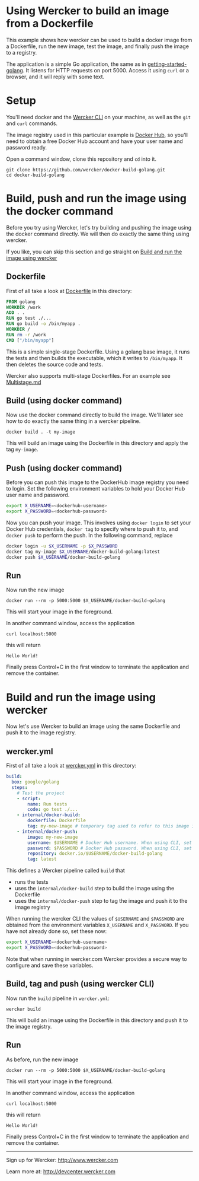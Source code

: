 # Using  Wercker to build an image from a Dockerfile

This example shows how wercker can be used to build a docker image from a Dockerfile, run the new image, test the image, and finally push the image to a registry.

The application is a simple Go application, the same as in [getting-started-golang](https://github.com/wercker/getting-started-golang).
It listens for HTTP requests on port 5000. Access it using `curl` or a browser, and it will reply with some text.

# Setup

You'll need docker and the [Wercker CLI](http://www.wercker.com/cli) on your machine, as well as the `git` and `curl` commands.

The image registry used in this particular example is [Docker Hub](https://hub.docker.com/), so you'll need to obtain a free Docker Hub account and have your user name and password ready.  

Open a command window, clone this repository and `cd` into it.
```
git clone https://github.com/wercker/docker-build-golang.git
cd docker-build-golang
```

# Build, push and run the image using the docker command 

Before you try using Wercker, let's try building and pushing the image using the docker command directly.
We will then do exactly the same thing using wercker. 

If you like, you can skip this section and go straight on [Build and run the image using wercker](#build-and-run-the-image-using-wercker)

## Dockerfile

First of all take a look at [Dockerfile](Dockerfile) in this directory:
``` Dockerfile
FROM golang  
WORKDIR /work
ADD . .
RUN go test ./...
RUN go build -o /bin/myapp .
WORKDIR /
RUN rm -r /work
CMD ["/bin/myapp"]  
```
This is a simple single-stage Dockerfile. Using a golang base image, it runs the tests and then builds the executable, which it writes to `/bin/myapp`.
It then deletes the source code and tests.

Wercker also supports multi-stage Dockerfiles. For an example see [Multistage.md](Multistage.md)

## Build (using docker command)

Now use the docker command directly to build the image. We'll later see how to do exactly the same thing in a wercker pipeline.
```
docker build . -t my-image
```
This will build an image using the Dockerfile in this directory and apply the tag `my-image`.

## Push (using docker command)

Before you can push this image to the DockerHub image registry you need to login. Set the following environment variables to hold your Docker Hub user name and password. 
``` bash
export X_USERNAME=<dockerhub-username>
export X_PASSWORD=<dockerhub-password>
```

Now you can push your image. This involves using `docker login` to set your Docker Hub credentials, `docker tag` to specify where to push it to, and `docker push` to perform the push.
In the following command, replace 
``` bash
docker login -u $X_USERNAME -p $X_PASSWORD
docker tag my-image $X_USERNAME/docker-build-golang:latest
docker push $X_USERNAME/docker-build-golang
```

## Run

Now run the new image
```
docker run --rm -p 5000:5000 $X_USERNAME/docker-build-golang
```
This will start your image in the foreground.

In another command window, access the application 
```
curl localhost:5000
```
this will return
```
Hello World!
```
Finally press Control+C in the first window to terminate the application and remove the container.

# Build and run the image using wercker 

Now let's use Wercker to build an image using the same Dockerfile and push it to the image registry.

## wercker.yml

First of all take a look at [wercker.yml](wercker.yml) in this directory:
``` yml
build:
  box: google/golang
  steps:
    # Test the project
    - script:
        name: Run tests
        code: go test ./...     
    - internal/docker-build: 
        dockerfile: Dockerfile 
        tag: my-new-image # temporary tag used to refer to this image in a subsequent step
    - internal/docker-push: 
        image: my-new-image
        username: $USERNAME # Docker Hub username. When using CLI, set using "export X_USERNAME=<username>"  
        password: $PASSWORD # Docker Hub password. When using CLI, set using "export X_PASSWORD=<password>" 
        repository: docker.io/$USERNAME/docker-build-golang
        tag: latest
```
This defines a Wercker pipeline called `build` that 
* runs the tests 
* uses the `internal/docker-build` step to build the image using the Dockerfile 
* uses the `internal/docker-push` step to tag the image and push it to the image registry

When running the wercker CLI the values of `$USERNAME` and `$PASSWORD` are obtained from the environment variables `X_USERNAME` and `X_PASSWORD`.
If you have not already done so, set these now:

``` bash
export X_USERNAME=<dockerhub-username>
export X_PASSWORD=<dockerhub-password>
```
Note that when running in wercker.com Wercker provides a secure way to configure and save these variables. 

## Build, tag and push (using wercker CLI)

Now run the `build` pipeline in `wercker.yml`:
```
wercker build
```
This will build an image using the Dockerfile in this directory and push it to the image registry.

## Run

As before, run the new image
```
docker run --rm -p 5000:5000 $X_USERNAME/docker-build-golang
```
This will start your image in the foreground.

In another command window, access the application 
```
curl localhost:5000
```
this will return
```
Hello World!
```
Finally press Control+C in the first window to terminate the application and remove the container.

---
Sign up for Wercker: http://www.wercker.com

Learn more at: http://devcenter.wercker.com
